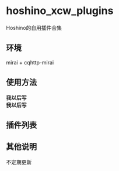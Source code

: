 # hoshino_xcw_plugins
Hoshino的自用插件合集
## 环境
mirai + cqhttp-mirai
## 使用方法
**我以后写**  
**我以后写**  
## 插件列表
## 其他说明
不定期更新
